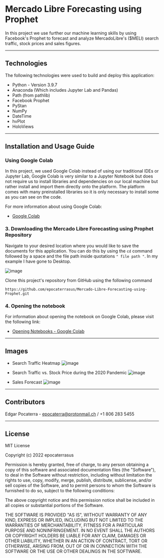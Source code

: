 # Mercado Libre Forecasting using Prophet

In this project we use further our machine learning skills by using Facebook's Prophet to forecast and analyze MercadoLibre's ($MELI) search traffic, stock prices and sales figures.

---

## Technologies

The following technologies were used to build and deploy this application:

* Python - Version 3.9.7
* Anaconda (Which includes Jupyter Lab and Pandas)
* Path (from pathlib)
* Facebook Prophet
* PyStan
* NumPy 
* DateTime
* hvPlot
* HoloViews

---

## Installation and Usage Guide

### Using Google Colab

In this project, we used Google Colab instead of using our traditional IDEs or Jupyter Lab, Google Colab is very similar to a Jupyter Notebook but does not require us to install libraries and dependencies on our local machine but rather install and import them directly onto the platform. The platform comes with many preinstalled libraries so it is only necessary to install some as you can see on the code.

For more information about using Google Colab:
 * [Google Colab](https://colab.research.google.com/?utm_source=scs-index "Google Colab")


### 3. Downloading the Mercado Libre Forecasting using Prophet Repository

Navigate to your desired location where you would like to save the documents for this application. You can do this by using the ```cd``` command followed by a space and the file path inside quotations ```" file path "```. In my example I have gone to Desktop.

![image](https://user-images.githubusercontent.com/94983278/149385012-181d1769-0af6-487e-8e04-823a28f2c3ed.png)

Clone this project's repository from GitHub using the following command 

```https://github.com/epocaterrasus/Mercado-Libre-Forecasting-using-Prophet.git```

### 4. Opening the notebook

For information about opening the notebook on Google Colab, please visit the following link:
* [Opening Notebooks - Google Colab](https://developers.google.com/earth-engine/guides/python_install-colab "Opening Notebooks - Google Colab")

---


## Images

* Search Traffic Heatmap
![image](https://user-images.githubusercontent.com/94983278/158063251-7bd9095e-51e8-49c8-9dee-a43a285893f5.png)


* Search Traffic vs. Stock Price during the 2020 Pandemic 
![image](https://user-images.githubusercontent.com/94983278/158063317-c77466fd-2814-4481-b9fe-b0d7f7e3b863.png)

* Sales Forecast
![image](https://user-images.githubusercontent.com/94983278/158063368-71fe8796-c4ad-45f0-bb6f-3252cce6dfcb.png)
---

## Contributors

Edgar Pocaterra - epocaterra@protonmail.ch / +1 806 283 5455

---

## License

MIT License

Copyright (c) 2022 epocaterrasus

Permission is hereby granted, free of charge, to any person obtaining a copy
of this software and associated documentation files (the "Software"), to deal
in the Software without restriction, including without limitation the rights
to use, copy, modify, merge, publish, distribute, sublicense, and/or sell
copies of the Software, and to permit persons to whom the Software is
furnished to do so, subject to the following conditions:

The above copyright notice and this permission notice shall be included in all
copies or substantial portions of the Software.

THE SOFTWARE IS PROVIDED "AS IS", WITHOUT WARRANTY OF ANY KIND, EXPRESS OR
IMPLIED, INCLUDING BUT NOT LIMITED TO THE WARRANTIES OF MERCHANTABILITY,
FITNESS FOR A PARTICULAR PURPOSE AND NONINFRINGEMENT. IN NO EVENT SHALL THE
AUTHORS OR COPYRIGHT HOLDERS BE LIABLE FOR ANY CLAIM, DAMAGES OR OTHER
LIABILITY, WHETHER IN AN ACTION OF CONTRACT, TORT OR OTHERWISE, ARISING FROM,
OUT OF OR IN CONNECTION WITH THE SOFTWARE OR THE USE OR OTHER DEALINGS IN THE
SOFTWARE.